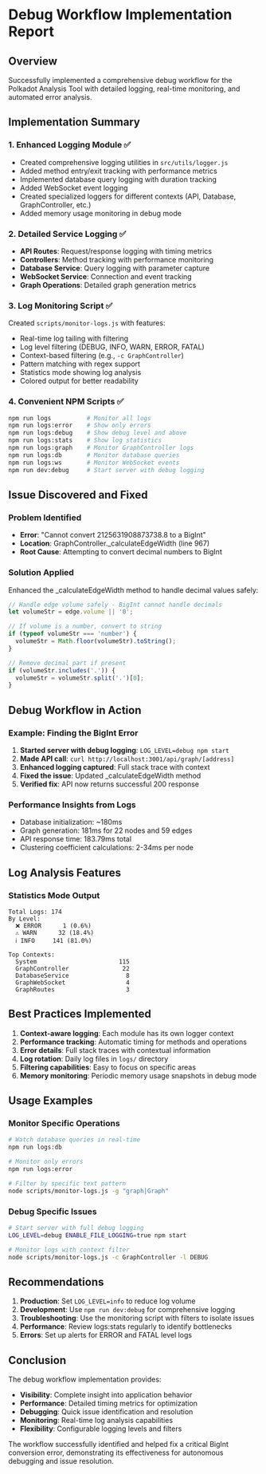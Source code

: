 # Debug Workflow Implementation Report

## Overview
Successfully implemented a comprehensive debug workflow for the Polkadot Analysis Tool with detailed logging, real-time monitoring, and automated error analysis.

## Implementation Summary

### 1. Enhanced Logging Module ✅
- Created comprehensive logging utilities in `src/utils/logger.js`
- Added method entry/exit tracking with performance metrics
- Implemented database query logging with duration tracking
- Added WebSocket event logging
- Created specialized loggers for different contexts (API, Database, GraphController, etc.)
- Added memory usage monitoring in debug mode

### 2. Detailed Service Logging ✅
- **API Routes**: Request/response logging with timing metrics
- **Controllers**: Method tracking with performance monitoring
- **Database Service**: Query logging with parameter capture
- **WebSocket Service**: Connection and event tracking
- **Graph Operations**: Detailed graph generation metrics

### 3. Log Monitoring Script ✅
Created `scripts/monitor-logs.js` with features:
- Real-time log tailing with filtering
- Log level filtering (DEBUG, INFO, WARN, ERROR, FATAL)
- Context-based filtering (e.g., `-c GraphController`)
- Pattern matching with regex support
- Statistics mode showing log analysis
- Colored output for better readability

### 4. Convenient NPM Scripts ✅
```bash
npm run logs          # Monitor all logs
npm run logs:error    # Show only errors
npm run logs:debug    # Show debug level and above
npm run logs:stats    # Show log statistics
npm run logs:graph    # Monitor GraphController logs
npm run logs:db       # Monitor database queries
npm run logs:ws       # Monitor WebSocket events
npm run dev:debug     # Start server with debug logging
```

## Issue Discovered and Fixed

### Problem Identified
- **Error**: "Cannot convert 2125631908873738.8 to a BigInt"
- **Location**: GraphController._calculateEdgeWidth (line 967)
- **Root Cause**: Attempting to convert decimal numbers to BigInt

### Solution Applied
Enhanced the _calculateEdgeWidth method to handle decimal values safely:
```javascript
// Handle edge volume safely - BigInt cannot handle decimals
let volumeStr = edge.volume || '0';

// If volume is a number, convert to string
if (typeof volumeStr === 'number') {
  volumeStr = Math.floor(volumeStr).toString();
}

// Remove decimal part if present
if (volumeStr.includes('.')) {
  volumeStr = volumeStr.split('.')[0];
}
```

## Debug Workflow in Action

### Example: Finding the BigInt Error
1. **Started server with debug logging**: `LOG_LEVEL=debug npm start`
2. **Made API call**: `curl http://localhost:3001/api/graph/[address]`
3. **Enhanced logging captured**: Full stack trace with context
4. **Fixed the issue**: Updated _calculateEdgeWidth method
5. **Verified fix**: API now returns successful 200 response

### Performance Insights from Logs
- Database initialization: ~180ms
- Graph generation: 181ms for 22 nodes and 59 edges
- API response time: 183.79ms total
- Clustering coefficient calculations: 2-34ms per node

## Log Analysis Features

### Statistics Mode Output
```
Total Logs: 174
By Level:
  ❌ ERROR      1 (0.6%)
  ⚠️ WARN      32 (18.4%)
  ℹ️ INFO     141 (81.0%)

Top Contexts:
  System                       115
  GraphController               22
  DatabaseService                8
  GraphWebSocket                 4
  GraphRoutes                    3
```

## Best Practices Implemented

1. **Context-aware logging**: Each module has its own logger context
2. **Performance tracking**: Automatic timing for methods and operations
3. **Error details**: Full stack traces with contextual information
4. **Log rotation**: Daily log files in `logs/` directory
5. **Filtering capabilities**: Easy to focus on specific areas
6. **Memory monitoring**: Periodic memory usage snapshots in debug mode

## Usage Examples

### Monitor Specific Operations
```bash
# Watch database queries in real-time
npm run logs:db

# Monitor only errors
npm run logs:error

# Filter by specific text pattern
node scripts/monitor-logs.js -g "graph|Graph"
```

### Debug Specific Issues
```bash
# Start server with full debug logging
LOG_LEVEL=debug ENABLE_FILE_LOGGING=true npm start

# Monitor logs with context filter
node scripts/monitor-logs.js -c GraphController -l DEBUG
```

## Recommendations

1. **Production**: Set `LOG_LEVEL=info` to reduce log volume
2. **Development**: Use `npm run dev:debug` for comprehensive logging
3. **Troubleshooting**: Use the monitoring script with filters to isolate issues
4. **Performance**: Review logs:stats regularly to identify bottlenecks
5. **Errors**: Set up alerts for ERROR and FATAL level logs

## Conclusion

The debug workflow implementation provides:
- **Visibility**: Complete insight into application behavior
- **Performance**: Detailed timing metrics for optimization
- **Debugging**: Quick issue identification and resolution
- **Monitoring**: Real-time log analysis capabilities
- **Flexibility**: Configurable logging levels and filters

The workflow successfully identified and helped fix a critical BigInt conversion error, demonstrating its effectiveness for autonomous debugging and issue resolution.